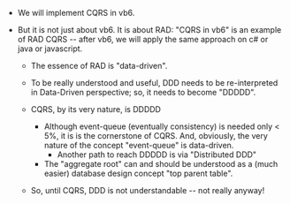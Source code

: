 

- We will implement CQRS in vb6. 
- But it is not just about vb6. It is about RAD: "CQRS in vb6" is an example of RAD CQRS -- after vb6, we will apply the same approach on c# or java or javascript.

    * The essence of RAD is "data-driven". 
    * To be really understood and useful, DDD needs to be re-interpreted in Data-Driven perspective; so, it needs to become "DDDDD". 
    * CQRS, by its very nature, is DDDDD
        - Although event-queue (eventually consistency) is needed only < 5%, it is is the cornerstone of CQRS. And, obviously, the very nature of the concept "event-queue" is data-driven.
            * Another path to reach DDDDD is via "Distributed DDD"    
        - The "aggregate root" can and should be understood as a (much easier) database design concept "top parent table". 
        
    * So, until CQRS, DDD is not understandable -- not really anyway! 
